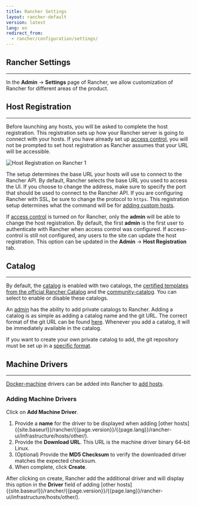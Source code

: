 ```yaml
---
title: Rancher Settings
layout: rancher-default
version: latest
lang: en
redirect_from:
  - rancher/configuration/settings/
---
```


## Rancher Settings
---

In the **Admin** -> **Settings** page of Rancher, we allow customization of Rancher for different areas of the product.

## Host Registration
---

Before launching any hosts, you will be asked to complete the host registration. This registration sets up how your Rancher server is going to connect with your hosts. If you have already set up [access control]({{site.baseurl}}/rancher/{{page.version}}/{{page.lang}}/configuration/access-control), you will not be prompted to set host registration as Rancher assumes that your URL will be accessible.

![Host Registration on Rancher 1]({{site.baseurl}}/img/rancher/rancher_hosts_registration_1.png)

The setup determines the base URL your hosts will use to connect to the Rancher API. By default, Rancher selects the base URL you used to access the UI.  If you choose to change the address, make sure to specify the port that should be used to connect to the Rancher API. If you are configuring Rancher with SSL, be sure to change the protocol to `https`. This registration setup determines what the command will be for [adding custom hosts]({{site.baseurl}}/rancher/{{page.version}}/{{page.lang}}/rancher-ui/infrastructure/hosts/custom/).

If [access control]({{site.baseurl}}/rancher/{{page.version}}/{{page.lang}}/configuration/access-control/) is turned on for Rancher, only the **admin** will be able to change the host registration. By default, the first **admin** is the first user to authenticate with Rancher when access control was configured. If access-control is still not configured, any users to the site can update the host registration. This option can be updated in the **Admin** -> **Host Registration** tab. 

## Catalog
---

By default, the [catalog]({{site.baseurl}}/rancher/{{page.version}}/{{page.lang}}/catalog/) is enabled with two catalogs, the [certified templates from the official Rancher Catalog](https://github.com/rancher/rancher-catalog) and the [community-catalog](https://github.com/rancher/community-catalog). You can select to enable or disable these catalogs. 

An [admin]({{site.baseurl}}/rancher/{{page.version}}/{{page.lang}}/configuration/accounts/#admin) has the ability to add private catalogs to Rancher. Adding a catalog is as simple as adding a catalog name and the git URL. The correct format of the git URL can be found [here](https://git-scm.com/docs/git-clone#_git_urls_a_id_urls_a). Whenever you add a catalog, it will be immediately available in the catalog.

If you want to create your own private catalog to add, the git repository must be set up in a [specific format]({{site.baseurl}}/rancher/{{page.version}}/{{page.lang}}/catalog/#creating-private-catalogs).

## Machine Drivers
---

[Docker-machine](https://docs.docker.com/machine/) drivers can be added into Rancher to [add hosts]({{site.baseurl}}/rancher/{{page.version}}/{{page.lang}}/rancher-ui/infrastructure/hosts/other/). 

### Adding Machine Drivers

Click on **Add Machine Driver**. 

1. Provide a **name** for the driver to be displayed when adding [other hosts]{{site.baseurl}}/rancher/{{page.version}}/{{page.lang}}/rancher-ui/infrastructure/hosts/other/). 
2. Provide the **Download URL**. This URL is the machine driver binary 64-bit Linux. 
3. (Optional) Provide the **MD5 Checksum** to verify the downloaded driver matches the expected checksum. 
4. When complete, click **Create**. 

After clicking on create, Rancher add the additional driver and will display this option in the **Driver** field of adding [other hosts]{{site.baseurl}}/rancher/{{page.version}}/{{page.lang}}/rancher-ui/infrastructure/hosts/other/).
